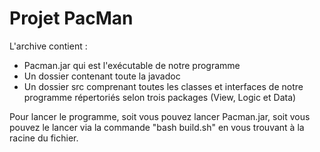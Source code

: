 # Projet PacMan

L'archive contient :
 - Pacman.jar qui est l'exécutable de notre programme
 - Un dossier contenant toute la javadoc
 - Un dossier src comprenant toutes les classes et interfaces de notre programme
   répertoriés selon trois packages (View, Logic et Data)

Pour lancer le programme, soit vous pouvez lancer Pacman.jar, 
soit vous pouvez le lancer via la commande "bash build.sh" en vous trouvant à la
racine du fichier.


